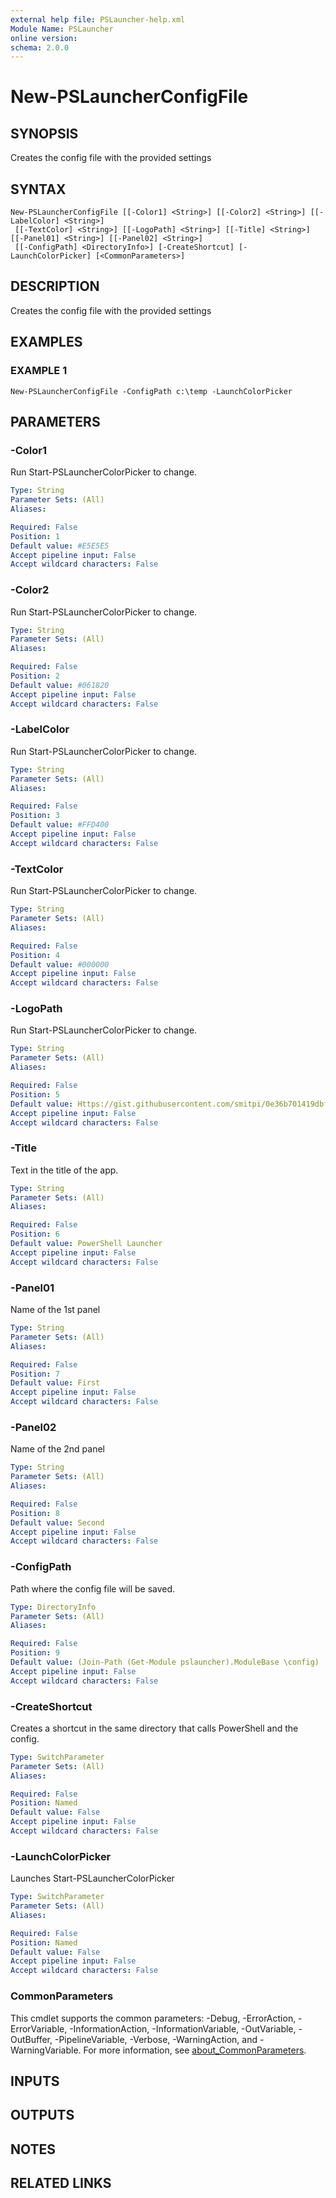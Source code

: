 ```yaml
---
external help file: PSLauncher-help.xml
Module Name: PSLauncher
online version:
schema: 2.0.0
---
```


# New-PSLauncherConfigFile

## SYNOPSIS
Creates the config file with the provided settings

## SYNTAX

```
New-PSLauncherConfigFile [[-Color1] <String>] [[-Color2] <String>] [[-LabelColor] <String>]
 [[-TextColor] <String>] [[-LogoPath] <String>] [[-Title] <String>] [[-Panel01] <String>] [[-Panel02] <String>]
 [[-ConfigPath] <DirectoryInfo>] [-CreateShortcut] [-LaunchColorPicker] [<CommonParameters>]
```

## DESCRIPTION
Creates the config file with the provided settings

## EXAMPLES

### EXAMPLE 1
```
New-PSLauncherConfigFile -ConfigPath c:\temp -LaunchColorPicker
```

## PARAMETERS

### -Color1
Run Start-PSLauncherColorPicker to change.

```yaml
Type: String
Parameter Sets: (All)
Aliases:

Required: False
Position: 1
Default value: #E5E5E5
Accept pipeline input: False
Accept wildcard characters: False
```

### -Color2
Run Start-PSLauncherColorPicker to change.

```yaml
Type: String
Parameter Sets: (All)
Aliases:

Required: False
Position: 2
Default value: #061820
Accept pipeline input: False
Accept wildcard characters: False
```

### -LabelColor
Run Start-PSLauncherColorPicker to change.

```yaml
Type: String
Parameter Sets: (All)
Aliases:

Required: False
Position: 3
Default value: #FFD400
Accept pipeline input: False
Accept wildcard characters: False
```

### -TextColor
Run Start-PSLauncherColorPicker to change.

```yaml
Type: String
Parameter Sets: (All)
Aliases:

Required: False
Position: 4
Default value: #000000
Accept pipeline input: False
Accept wildcard characters: False
```

### -LogoPath
Run Start-PSLauncherColorPicker to change.

```yaml
Type: String
Parameter Sets: (All)
Aliases:

Required: False
Position: 5
Default value: Https://gist.githubusercontent.com/smitpi/0e36b701419dbf9282ecfc6d0f7b654c/raw/8fe6a2fc91a27a9ebccb753f6508a2edd039c208/default-monochrome-black.png
Accept pipeline input: False
Accept wildcard characters: False
```

### -Title
Text in the title of the app.

```yaml
Type: String
Parameter Sets: (All)
Aliases:

Required: False
Position: 6
Default value: PowerShell Launcher
Accept pipeline input: False
Accept wildcard characters: False
```

### -Panel01
Name of the 1st panel

```yaml
Type: String
Parameter Sets: (All)
Aliases:

Required: False
Position: 7
Default value: First
Accept pipeline input: False
Accept wildcard characters: False
```

### -Panel02
Name of the 2nd panel

```yaml
Type: String
Parameter Sets: (All)
Aliases:

Required: False
Position: 8
Default value: Second
Accept pipeline input: False
Accept wildcard characters: False
```

### -ConfigPath
Path where the config file will be saved.

```yaml
Type: DirectoryInfo
Parameter Sets: (All)
Aliases:

Required: False
Position: 9
Default value: (Join-Path (Get-Module pslauncher).ModuleBase \config)
Accept pipeline input: False
Accept wildcard characters: False
```

### -CreateShortcut
Creates a shortcut in the same directory that calls PowerShell and the config.

```yaml
Type: SwitchParameter
Parameter Sets: (All)
Aliases:

Required: False
Position: Named
Default value: False
Accept pipeline input: False
Accept wildcard characters: False
```

### -LaunchColorPicker
Launches Start-PSLauncherColorPicker

```yaml
Type: SwitchParameter
Parameter Sets: (All)
Aliases:

Required: False
Position: Named
Default value: False
Accept pipeline input: False
Accept wildcard characters: False
```

### CommonParameters
This cmdlet supports the common parameters: -Debug, -ErrorAction, -ErrorVariable, -InformationAction, -InformationVariable, -OutVariable, -OutBuffer, -PipelineVariable, -Verbose, -WarningAction, and -WarningVariable. For more information, see [about_CommonParameters](http://go.microsoft.com/fwlink/?LinkID=113216).

## INPUTS

## OUTPUTS

## NOTES

## RELATED LINKS
